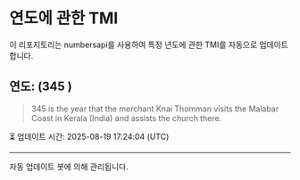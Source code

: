 
# 연도에 관한 TMI

이 리포지토리는 numbersapi를 사용하여 특정 년도에 관한 TMI를 자동으로 업데이트합니다.

## 연도: (345 )
> 345 is the year that the merchant Knai Thomman visits the Malabar Coast in Kerala (India) and assists the church there.

⏳ 업데이트 시간: 2025-08-19 17:24:04 (UTC)

---
자동 업데이트 봇에 의해 관리됩니다.
